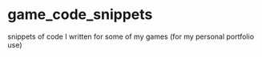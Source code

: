 # game_code_snippets
snippets of code I written for some of my games (for my personal portfolio use)
